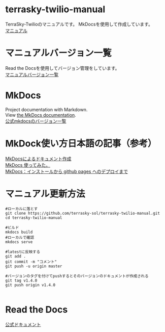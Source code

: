 # terrasky-twilio-manual
TerraSky-Twilioのマニュアルです。
MkDocsを使用して作成しています。<br>
[マニュアル](https://terrasky-sol.github.io/terrasky-twilio-manual/)
# マニュアルバージョン一覧
Read the Docsを使用してバージョン管理をしています。<br>
[マニュアルバージョン一覧](https://readthedocs.org/projects/terrasky-twilio-manual/)
# MkDocs
Project documentation with Markdown.<br>
View [the MkDocs documentation](https://www.mkdocs.org/).<br>
[公式mkdocsのバージョン一覧](https://readthedocs.org/projects/mkdocs/)
# MkDock使い方日本語の記事（参考）
[MkDocsによるドキュメント作成](https://qiita.com/mebiusbox2/items/a61d42878266af969e3c)<br>
[MkDocs 使ってみた。](https://www.kimoton.com/entry/2017/07/08/121050)<br>
[MkDocs：インストールから github pages へのデプロイまで](https://www.kakistamp.com/entry/2019/08/31/154536)
# マニュアル更新方法
```
#ローカルに落とす
git clone https://github.com/terrasky-sol/terrasky-twilio-manual.git
cd terrasky-twilio-manual

#ビルド
mkdocs build
#ローカルで確認
mkdocs serve

#latestに反映する
git add .
git commit -m "コメント"
git push -u origin master

#バージョンのタグを付けてpushするとそのバージョンのドキュメントが作成される
git tag v1.4.0
git push origin v1.4.0
  
```
# Read the Docs
[公式ドキュメント](https://docs.readthedocs.io/en/stable/)

